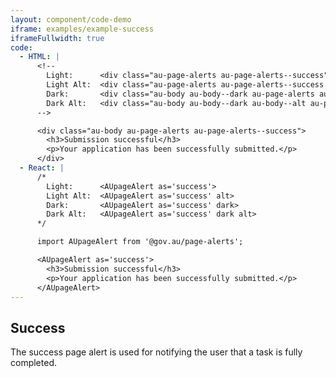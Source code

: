 ```yaml
---
layout: component/code-demo
iframe: examples/example-success
iframeFullwidth: true
code:
  - HTML: |
      <!--
        Light:      <div class="au-page-alerts au-page-alerts--success">
        Light Alt:  <div class="au-page-alerts au-page-alerts--success au-page-alerts--alt">
        Dark:       <div class="au-body au-body--dark au-page-alerts au-page-alerts--success au-page-alerts--dark >
        Dark Alt:   <div class="au-body au-body--dark au-body--alt au-page-alerts au-page-alerts--success au-page-alerts--dark au-page-alerts--alt">
      -->

      <div class="au-body au-page-alerts au-page-alerts--success">
        <h3>Submission successful</h3>
        <p>Your application has been successfully submitted.</p>
      </div>
  - React: |
      /*
        Light:      <AUpageAlert as='success'>
        Light Alt:  <AUpageAlert as='success' alt>
        Dark:       <AUpageAlert as='success' dark>
        Dark Alt:   <AUpageAlert as='success' dark alt>
      */

      import AUpageAlert from '@gov.au/page-alerts';

      <AUpageAlert as='success'>
        <h3>Submission successful</h3>
        <p>Your application has been successfully submitted.</p>
      </AUpageAlert>
---
```

## Success

The success page alert is used for notifying the user that a task is fully completed.
